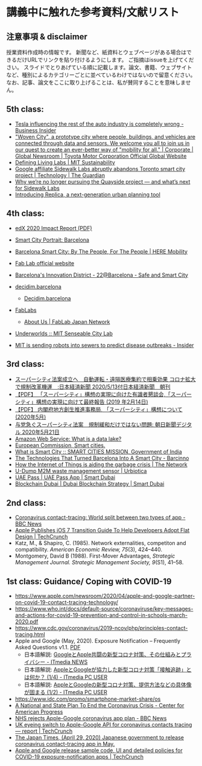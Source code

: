 # 講義中に触れた参考資料/文献リスト
## 注意事項 & disclaimer
授業資料作成時の情報です。
新聞など、紙資料とウェブページがある場合はできるだけURLでリンクを貼り付けるようにします。
ご指摘はissueを上げてください。
スライドでとりあげている順に記載します。論文、書籍、ウェブサイトなど、種別によるカテゴリーごとに並べているわけではないので留意ください。
なお、記事、論文をここに取り上げることは、私が賛同することを意味しません。
## 5th class:


- [Tesla influencing the rest of the auto industry is completely wrong \- Business Insider](https://www.businessinsider.com/tesla-influencing-auto-industry-is-wrong-2019-1)
- ["Woven City", a prototype city where people, buildings, and vehicles are connected through data and sensors\. We welcome you all to join us in our quest to create an ever\-better way of "mobility for all\." \| Corporate \| Global Newsroom \| Toyota Motor Corporation Official Global Website](https://global.toyota/en/newsroom/corporate/31221914.html)
- [Defining Living Labs \| MIT Sustainability](https://sustainability.mit.edu/defining-living-labs)
- [Google affiliate Sidewalk Labs abruptly abandons Toronto smart city project \| Technology \| The Guardian](https://www.theguardian.com/technology/2020/may/07/google-sidewalk-labs-toronto-smart-city-abandoned)
- [Why we’re no longer pursuing the Quayside project — and what’s next for Sidewalk Labs](https://medium.com/sidewalk-talk/why-were-no-longer-pursuing-the-quayside-project-and-what-s-next-for-sidewalk-labs-9a61de3fee3a)
- [Introducing Replica, a next\-generation urban planning tool](https://medium.com/sidewalk-talk/introducing-replica-a-next-generation-urban-planning-tool-1b7425222e9e)

## 4th class:
- [edX 2020 Impact Report (PDF)](https://www.edx.org/sites/default/files/2020-impact-report.pdf)

- [Smart City Portrait: Barcelona](https://hub.beesmart.city/city-portraits/smart-city-portrait-Barcelona)
- [Barcelona Smart City: By The People, For The People \| HERE Mobility](https://mobility.here.com/learn/smart-city-initiatives/barcelona-smart-city-people-people)
- [Fab Lab official website](https://www.fablabs.io/)
- [Barcelona's Innovation District \- 22@Barcelona \- Safe and Smart City](https://safesmart.city/en/district-22-barcelona/)
- [decidim\.barcelona](https://www.decidim.barcelona/)
  - [Decidim\.barcelona](http://www.eurocities.eu/eurocities/documents/Decidim-barcelona-WSPO-AZ9ATM)
- [FabLabs](https://www.fablabs.io/)  
  - [About Us \| FabLab Japan Network](http://fablabjapan.org/about/)
- [Underworlds :: MIT Senseable City Lab](http://senseable.mit.edu/uw-24h-study/)
- [MIT is sending robots into sewers to predict disease outbreaks \- Insider](https://www.insider.com/mit-underworlds-sends-robots-into-sewers-2016-8)

## 3rd class:
- [スーパーシティ法案成立へ　自動運転・遠隔医療集約で相乗効果 コロナ拡大で規制改革機運　:日本経済新聞 2020/5/13付日本経済新聞　朝刊](https://www.nikkei.com/article/DGKKZO58993860S0A510C2PP8000/)
- [【PDF】 「スーパーシティ」構想の実現に向けた有識者懇談会,「スーパーシティ」構想の実現に向けて最終報告 (2019 年2月14日)](https://www.kantei.go.jp/jp/singi/tiiki/kokusentoc/supercity/torikumi.pdf)
- [【PDF】 内閣府地方創生推進事務局, 「スーパーシティ」構想について  (2020年5月)](https://www.kantei.go.jp/jp/singi/tiiki/kokusentoc/supercity/supercity.pdf)
- [与党急ぐスーパーシティ法案　規制緩和だけではない問題: 朝日新聞デジタル 2020年5月21日](https://www.asahi.com/articles/ASN5N6RSBN5NUTFK004.html)
- [Amazon Web Service: What is a data lake?](https://aws.amazon.com/big-data/datalakes-and-analytics/what-is-a-data-lake/)
- [European Commission, Smart cities.](https://ec.europa.eu/info/eu-regional-and-urban-development/topics/cities-and-urban-development/city-initiatives/smart-cities_en)
- [What is Smart City :: SMART CITIES MISSION, Government of India](http://smartcities.gov.in/content/innerpage/what-is-smart-city.php)
- [The Technologies That Turned Barcelona Into A Smart City \- Barcinno](http://www.barcinno.com/barcelona-smart-city-technologies/)
- [How the Internet of Things is aiding the garbage crisis \| The Network](https://newsroom.cisco.com/feature-content?articleId=1757267)
- [U\-Dump M2M waste management sensor \| Urbiotica](https://www.urbiotica.com/en/producto/u-dump-m2m-2/)
- [UAE Pass \| UAE Pass App \| Smart Dubai](https://www.smartdubai.ae/apps-services/uae-pass)
- [Blockchain Dubai \| Dubai Blockchain Strategy \| Smart Dubai](https://www.smartdubai.ae/initiatives/blockchain)


## 2nd class: 
- [Coronavirus contact\-tracing: World split between two types of app \- BBC News](https://www.bbc.com/news/technology-52355028)
- [Apple Publishes iOS 7 Transition Guide To Help Developers Adopt Flat Design \| TechCrunch](https://techcrunch.com/2013/06/10/apple-publishes-ios-7-transition-guide-to-help-developers-adopt-flat-design/)
- Katz, M., & Shapiro, C. (1985). Network externalities, competiton and compatibility. *American Economic Review, 75*(3), 424–440.
- Montgomery, David B (1988). First-Mover Advantages, *Strategic Management Journal. Strategic Management Society, 9*(S1), 41–58. 

## 1st class: Guidance/ Coping with COVID-19
- https://www.apple.com/newsroom/2020/04/apple-and-google-partner-on-covid-19-contact-tracing-technology/
- https://www.who.int/docs/default-source/coronaviruse/key-messages-and-actions-for-covid-19-prevention-and-control-in-schools-march-2020.pdf
- https://www.cdc.gov/coronavirus/2019-ncov/php/principles-contact-tracing.html
- Apple and Google (May, 2020). Exposure Notification – Frequently Asked Questions v1.1. [PDF](https://covid19-static.cdn-apple.com/applications/covid19/current/static/contact-tracing/pdf/ExposureNotification-FAQv1.1.pdf)
  - 日本語解説: [GoogleとApple共闘の新型コロナ対策、その仕組みとプライバシー \- ITmedia NEWS](https://www.itmedia.co.jp/news/articles/2004/11/news018.html)
  - 日本語解説: [AppleとGoogleが協力した新型コロナ対策「接触追跡」とは何か？ \(1/4\) \- ITmedia PC USER](https://www.itmedia.co.jp/pcuser/articles/2004/11/news027.html)
  - 日本語解説:  [AppleとGoogleの新型コロナ対策、提供方法などの具体像が固まる \(1/2\) \- ITmedia PC USER](https://www.itmedia.co.jp/pcuser/articles/2005/05/news016.html)
- https://www.idc.com/promo/smartphone-market-share/os
- [A National and State Plan To End the Coronavirus Crisis \- Center for American Progress](https://www.americanprogress.org/issues/healthcare/news/2020/04/03/482613/national-state-plan-end-coronavirus-crisis/)
- [NHS rejects Apple\-Google coronavirus app plan \- BBC News](https://www.bbc.com/news/technology-52441428)
- [UK eyeing switch to Apple\-Google API for coronavirus contacts tracing — report \| TechCrunch](https://techcrunch.com/2020/05/07/uk-eyeing-switch-to-apple-google-api-for-coronavirus-contacts-tracing-report/)
- [The Japan Times, (April 29, 2020) Japanese government to release coronavirus contact-tracing app in May.](https://www.japantimes.co.jp/news/2020/04/29/national/japanese-government-release-coronavirus-contact-tracing-app-may/)
- [Apple and Google release sample code, UI and detailed policies for COVID\-19 exposure\-notification apps \| TechCrunch](https://techcrunch.com/2020/05/04/apple-and-google-release-sample-code-and-detailed-policies-for-covid-19-exposure-notification-apps/)


